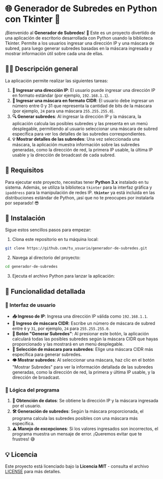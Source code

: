 # 🌐 Generador de Subredes en Python con Tkinter 🎉

¡Bienvenido al **Generador de Subredes**! 🚀 Este es un proyecto divertido de una aplicación de escritorio desarrollada con Python usando la biblioteca Tkinter. Permite a los usuarios ingresar una dirección IP y una máscara de subred, para luego generar subredes basadas en la máscara ingresada y mostrar información útil sobre cada una de ellas.

## 🧑‍💻 Descripción general

La aplicación permite realizar las siguientes tareas:

1. **📶 Ingresar una dirección IP**: El usuario puede ingresar una dirección IP en formato estándar (por ejemplo, `192.168.1.1`).
2. **🔢 Ingresar una máscara en formato CIDR**: El usuario debe ingresar un número entre 0 y 31 que representa la cantidad de bits de la máscara (por ejemplo, `24` para una máscara `255.255.255.0`).
3. **🔍 Generar subredes**: Al ingresar la dirección IP y la máscara, la aplicación calcula las posibles subredes y las presenta en un menú desplegable, permitiendo al usuario seleccionar una máscara de subred específica para ver los detalles de las subredes correspondientes.
4. **💡 Mostrar detalles de las subredes**: Una vez seleccionada una máscara, la aplicación muestra información sobre las subredes generadas, como la dirección de red, la primera IP usable, la última IP usable y la dirección de broadcast de cada subred.

## 📝 Requisitos

Para ejecutar este proyecto, necesitas tener **Python 3.x** instalado en tu sistema. Además, se utiliza la biblioteca `tkinter` para la interfaz gráfica y `ipaddress` para la manipulación de redes IP. **`tkinter`** ya está incluida en las distribuciones estándar de Python, ¡así que no te preocupes por instalarla por separado! 😎

## 💾 Instalación

Sigue estos sencillos pasos para empezar:

1. Clona este repositorio en tu máquina local:

```bash
git clone https://github.com/tu_usuario/generador-de-subredes.git
```

2. Navega al directorio del proyecto:

```bash
cd generador-de-subredes
```

3. Ejecuta el archivo Python para lanzar la aplicación:

## 🔧 Funcionalidad detallada

### 🌟 Interfaz de usuario

- **📥 Ingreso de IP**: Ingresa una dirección IP válida como `192.168.1.1`.
- **🔑 Ingreso de máscara CIDR**: Escribe un número de máscara de subred entre `0` y `31`, por ejemplo, `24` para `255.255.255.0`.
- **🚀 Botón "Generar Subredes"**: Al presionar este botón, la aplicación calculará todas las posibles subredes según la máscara CIDR que hayas proporcionado y las mostrará en un menú desplegable.
- **🎯 Selección de máscara para subredes**: Elige una máscara CIDR más específica para generar subredes.
- **👁️ Mostrar subredes**: Al seleccionar una máscara, haz clic en el botón "Mostrar Subredes" para ver la información detallada de las subredes generadas, como la dirección de red, la primera y última IP usable, y la dirección de broadcast.

### 🧠 Lógica del programa

1. **🔎 Obtención de datos**: Se obtiene la dirección IP y la máscara ingresada por el usuario.
2. **🛠️ Generación de subredes**: Según la máscara proporcionada, el programa calcula las subredes posibles con una máscara más específica.
3. **⚠️ Manejo de excepciones**: Si los valores ingresados son incorrectos, el programa muestra un mensaje de error. ¡Queremos evitar que te frustres! 😅

## 💡 Licencia

Este proyecto está licenciado bajo la **Licencia MIT** - consulta el archivo [LICENSE](LICENSE) para más detalles.
